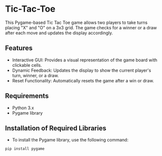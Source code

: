 # Tic-Tac-Toe
This Pygame-based Tic Tac Toe game allows two players to take turns placing "X" and "O" on a 3x3 grid. The game checks for a winner or a draw after each move and updates the display accordingly.
## Features
- Interactive GUI: Provides a visual representation of the game board with clickable cells.
-	Dynamic Feedback: Updates the display to show the current player's turn, winner, or a draw.
-	Reset Functionality: Automatically resets the game after a win or draw.
## Requirements
-	Python 3.x
-	Pygame library
## Installation of Required Libraries
- To install the Pygame library, use the following command:
```
pip install pygame
```
